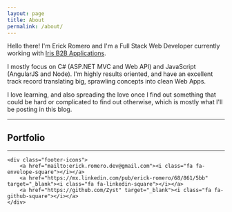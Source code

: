 ```yaml
---
layout: page
title: About
permalink: /about/
---
```


Hello there! I'm Erick Romero and I'm a Full Stack Web Developer currently working with <a href="http://iris-apps.mx/" target="_blank">Iris B2B Applications</a>. 

I mostly focus on C# (ASP.NET MVC and Web API) and JavaScript (AngularJS and Node). I'm highly results oriented, and have an excellent track record translating big, sprawling concepts into clean Web Apps. 

I love learning, and also spreading the love once I find out something that could be hard or complicated to find out otherwise, which is mostly what I'll be posting in this blog.

<hr />

## Portfolio
<div id="gridfolio"></div>

<footer>
    <hr />
    
    <div class="footer-icons">
        <a href="mailto:erick.romero.dev@gmail.com"><i class="fa fa-envelope-square"></i></a>
        <a href="https://mx.linkedin.com/pub/erick-romero/68/861/5bb" target="_blank"><i class="fa fa-linkedin-square"></i></a>
        <a href="https://github.com/Zyst" target="_blank"><i class="fa fa-github-square"></i></a>
    </div>
</footer>

<script src="https://cdnjs.cloudflare.com/ajax/libs/require.js/2.2.0/require.min.js" type="text/javascript"></script>
<script src="../assets/portfolio/index.js" type="text/javascript"></script>
